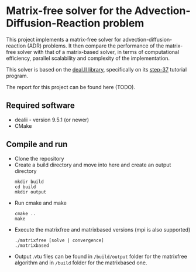 # Matrix-free solver for the Advection-Diffusion-Reaction problem
This project implements a matrix-free solver for advection-diffusion-reaction (ADR) problems. It then compare the performance of the matrix-free solver with that of a matrix-based solver, in terms of computational efficiency, parallel scalability and complexity of the implementation.

This solver is based on the [deal.II library](https://github.com/dealii/dealii), specifically on its [step-37](https://www.dealii.org/current/doxygen/deal.II/step_37.html) tutorial program.

The report for this project can be found here (TODO).

## Required software
- dealii - version 9.5.1 (or newer)
- CMake
## Compile and run
- Clone the repository
- Create a build directory and move into here and create an output directory
  ```
  mkdir build
  cd build
  mkdir output
  ```
- Run cmake and make
  ```
  cmake ..
  make
  ```
- Execute the matrixfree and matrixbased versions (mpi is also supported)
  ```
  ./matrixfree [solve | convergence]
  ./matrixbased
  ```
- Output .vtu files can be found in `/build/output` folder for the matrixfree algorithm and in `/build` folder for the matrixbased one.
